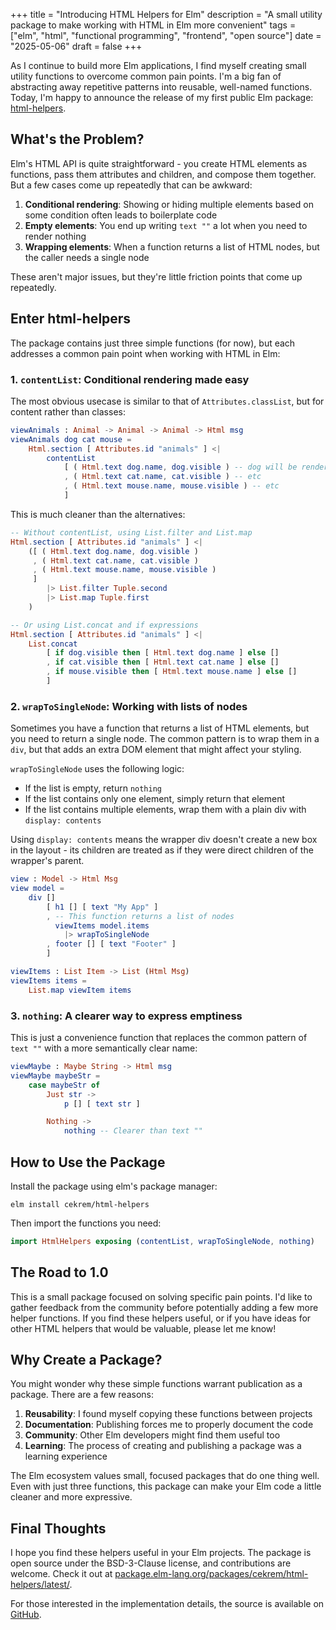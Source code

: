 +++
title = "Introducing HTML Helpers for Elm"
description = "A small utility package to make working with HTML in Elm more convenient"
tags = ["elm", "html", "functional programming", "frontend", "open source"]
date = "2025-05-06"
draft = false
+++

As I continue to build more Elm applications, I find myself creating small utility functions to overcome common pain points. I'm a big fan of abstracting away repetitive patterns into reusable, well-named functions. Today, I'm happy to announce the release of my first public Elm package: [html-helpers](https://package.elm-lang.org/packages/cekrem/html-helpers/latest/).

## What's the Problem?

Elm's HTML API is quite straightforward - you create HTML elements as functions, pass them attributes and children, and compose them together. But a few cases come up repeatedly that can be awkward:

1. **Conditional rendering**: Showing or hiding multiple elements based on some condition often leads to boilerplate code
2. **Empty elements**: You end up writing `text ""` a lot when you need to render nothing
3. **Wrapping elements**: When a function returns a list of HTML nodes, but the caller needs a single node

These aren't major issues, but they're little friction points that come up repeatedly.

## Enter html-helpers

The package contains just three simple functions (for now), but each addresses a common pain point when working with HTML in Elm:

### 1. `contentList`: Conditional rendering made easy

The most obvious usecase is similar to that of `Attributes.classList`, but for content rather than classes:

```elm
viewAnimals : Animal -> Animal -> Animal -> Html msg
viewAnimals dog cat mouse =
    Html.section [ Attributes.id "animals" ] <|
        contentList
            [ ( Html.text dog.name, dog.visible ) -- dog will be rendered if dog.visible is True
            , ( Html.text cat.name, cat.visible ) -- etc
            , ( Html.text mouse.name, mouse.visible ) -- etc
            ]
```

This is much cleaner than the alternatives:

```elm
-- Without contentList, using List.filter and List.map
Html.section [ Attributes.id "animals" ] <|
    ([ ( Html.text dog.name, dog.visible )
     , ( Html.text cat.name, cat.visible )
     , ( Html.text mouse.name, mouse.visible )
     ]
        |> List.filter Tuple.second
        |> List.map Tuple.first
    )

-- Or using List.concat and if expressions
Html.section [ Attributes.id "animals" ] <|
    List.concat
        [ if dog.visible then [ Html.text dog.name ] else []
        , if cat.visible then [ Html.text cat.name ] else []
        , if mouse.visible then [ Html.text mouse.name ] else []
        ]
```

### 2. `wrapToSingleNode`: Working with lists of nodes

Sometimes you have a function that returns a list of HTML elements, but you need to return a single node. The common pattern is to wrap them in a `div`, but that adds an extra DOM element that might affect your styling.

`wrapToSingleNode` uses the following logic:

- If the list is empty, return `nothing`
- If the list contains only one element, simply return that element
- If the list contains multiple elements, wrap them with a plain div with `display: contents`

Using `display: contents` means the wrapper div doesn't create a new box in the layout - its children are treated as if they were direct children of the wrapper's parent.

```elm
view : Model -> Html Msg
view model =
    div []
        [ h1 [] [ text "My App" ]
        , -- This function returns a list of nodes
          viewItems model.items
            |> wrapToSingleNode
        , footer [] [ text "Footer" ]
        ]

viewItems : List Item -> List (Html Msg)
viewItems items =
    List.map viewItem items
```

### 3. `nothing`: A clearer way to express emptiness

This is just a convenience function that replaces the common pattern of `text ""` with a more semantically clear name:

```elm
viewMaybe : Maybe String -> Html msg
viewMaybe maybeStr =
    case maybeStr of
        Just str ->
            p [] [ text str ]

        Nothing ->
            nothing -- Clearer than text ""
```

## How to Use the Package

Install the package using elm's package manager:

```
elm install cekrem/html-helpers
```

Then import the functions you need:

```elm
import HtmlHelpers exposing (contentList, wrapToSingleNode, nothing)
```

## The Road to 1.0

This is a small package focused on solving specific pain points. I'd like to gather feedback from the community before potentially adding a few more helper functions. If you find these helpers useful, or if you have ideas for other HTML helpers that would be valuable, please let me know!

## Why Create a Package?

You might wonder why these simple functions warrant publication as a package. There are a few reasons:

1. **Reusability**: I found myself copying these functions between projects
2. **Documentation**: Publishing forces me to properly document the code
3. **Community**: Other Elm developers might find them useful too
4. **Learning**: The process of creating and publishing a package was a learning experience

The Elm ecosystem values small, focused packages that do one thing well. Even with just three functions, this package can make your Elm code a little cleaner and more expressive.

## Final Thoughts

I hope you find these helpers useful in your Elm projects. The package is open source under the BSD-3-Clause license, and contributions are welcome. Check it out at [package.elm-lang.org/packages/cekrem/html-helpers/latest/](https://package.elm-lang.org/packages/cekrem/html-helpers/latest/).

For those interested in the implementation details, the source is available on [GitHub](https://github.com/cekrem/html-helpers).
